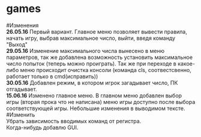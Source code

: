 # games
#Изменения<br/>
**26.05.16** Первый вариант. Главное меню позволяет вывести правила, начать игру, выбрав максимальное число, выйти, введя команду "Выход"<br/>
**29.05.16** Изменение максимального числа вынесено в меню параметров, так же добавлена возможность установить максимальное число попыток (теперь можно проиграть). Так же при переходе в какое-либо меню происходит очистка консоли (команда cls, соотвестсвенно, работает только в cmd(исправить))<br/>
**30.05.16** Добавлен режим, в котором игрок загадывает число, ПК отгадывает.<br/>
**15.06.16** Изменено главное меню. В главном меню добавлен выбор игры (вторая прока что не написана) меню игры доступно после выбора соответствующей игры. Небольшие изменения в выводимом тексте.<br/>
#Изменить<br/>
Убрать зависимость вводимых команд от регистра.<br/>
Когда-нибудь добавлю GUI.<br/>
